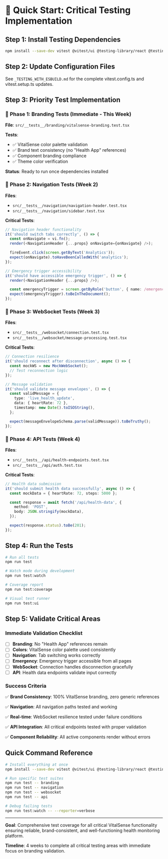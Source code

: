 # 🚀 Quick Start: Critical Testing Implementation

## Step 1: Install Testing Dependencies

```bash
npm install --save-dev vitest @vitest/ui @testing-library/react @testing-library/jest-dom @testing-library/user-event jsdom msw
```

## Step 2: Update Configuration Files

See `_TESTING_WITH_ESBUILD.md` for the complete vitest.config.ts and vitest.setup.ts updates.

## Step 3: Priority Test Implementation

### 🎯 **Phase 1: Branding Tests** (Immediate - This Week)

**File**: `src/__tests__/branding/vitalsense-branding.test.tsx`

**Tests**:

- ✅ VitalSense color palette validation
- ✅ Brand text consistency (no "Health App" references)
- ✅ Component branding compliance
- ✅ Theme color verification

**Status**: Ready to run once dependencies installed

### 🧭 **Phase 2: Navigation Tests** (Week 2)

**Files**:

- `src/__tests__/navigation/navigation-header.test.tsx`
- `src/__tests__/navigation/sidebar.test.tsx`

**Critical Tests**:

```typescript
// Navigation header functionality
it('should switch tabs correctly', () => {
  const onNavigate = vi.fn();
  render(<NavigationHeader {...props} onNavigate={onNavigate} />);

  fireEvent.click(screen.getByText('Analytics'));
  expect(onNavigate).toHaveBeenCalledWith('analytics');
});

// Emergency trigger accessibility
it('should have accessible emergency trigger', () => {
  render(<NavigationHeader {...props} />);

  const emergencyTrigger = screen.getByRole('button', { name: /emergency/i });
  expect(emergencyTrigger).toBeInTheDocument();
});
```

### 🔌 **Phase 3: WebSocket Tests** (Week 3)

**Files**:

- `src/__tests__/websocket/connection.test.tsx`
- `src/__tests__/websocket/message-processing.test.tsx`

**Critical Tests**:

```typescript
// Connection resilience
it('should reconnect after disconnection', async () => {
  const mockWS = new MockWebSocket();
  // Test reconnection logic
});

// Message validation
it('should validate message envelopes', () => {
  const validMessage = {
    type: 'live_health_update',
    data: { heartRate: 72 },
    timestamp: new Date().toISOString(),
  };

  expect(messageEnvelopeSchema.parse(validMessage)).toBeTruthy();
});
```

### 🔗 **Phase 4: API Tests** (Week 4)

**Files**:

- `src/__tests__/api/health-endpoints.test.tsx`
- `src/__tests__/api/auth.test.tsx`

**Critical Tests**:

```typescript
// Health data submission
it('should submit health data successfully', async () => {
  const mockData = { heartRate: 72, steps: 5000 };

  const response = await fetch('/api/health-data', {
    method: 'POST',
    body: JSON.stringify(mockData),
  });

  expect(response.status).toBe(201);
});
```

## Step 4: Run the Tests

```bash
# Run all tests
npm run test

# Watch mode during development
npm run test:watch

# Coverage report
npm run test:coverage

# Visual test runner
npm run test:ui
```

## Step 5: Validate Critical Areas

### **Immediate Validation Checklist**

- [ ] **Branding**: No "Health App" references remain
- [ ] **Colors**: VitalSense color palette used consistently
- [ ] **Navigation**: Tab switching works correctly
- [ ] **Emergency**: Emergency trigger accessible from all pages
- [ ] **WebSocket**: Connection handles disconnection gracefully
- [ ] **API**: Health data endpoints validate input correctly

### **Success Criteria**

✅ **Brand Consistency**: 100% VitalSense branding, zero generic references

✅ **Navigation**: All navigation paths tested and working

✅ **Real-time**: WebSocket resilience tested under failure conditions

✅ **API Integration**: All critical endpoints tested with proper validation

✅ **Component Reliability**: All active components render without errors

## Quick Command Reference

```bash
# Install everything at once
npm install --save-dev vitest @vitest/ui @testing-library/react @testing-library/jest-dom @testing-library/user-event jsdom msw

# Run specific test suites
npm run test -- branding
npm run test -- navigation
npm run test -- websocket
npm run test -- api

# Debug failing tests
npm run test:watch -- --reporter=verbose
```

---

**Goal**: Comprehensive test coverage for all critical VitalSense functionality ensuring reliable, brand-consistent, and well-functioning health monitoring platform.

**Timeline**: 4 weeks to complete all critical testing areas with immediate focus on branding validation.
